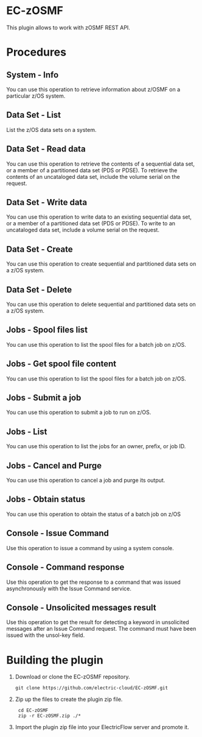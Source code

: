 # EC-zOSMF

This plugin allows to work with zOSMF REST API.


# Procedures

## System - Info

You can use this operation to retrieve information about z/OSMF on a particular z/OS system.

## Data Set - List

List the z/OS data sets on a system.

## Data Set - Read data

You can use this operation to retrieve the contents of a sequential data set, or a member of a partitioned data set (PDS or PDSE). To retrieve the contents of an uncataloged data set, include the volume serial on the request.

## Data Set - Write data

You can use this operation to write data to an existing sequential data set, or a member of a partitioned data set (PDS or PDSE). To write to an uncataloged data set, include a volume serial on the request.

## Data Set - Create

You can use this operation to create sequential and partitioned data sets on a z/OS system.

## Data Set - Delete

You can use this operation to delete sequential and partitioned data sets on a z/OS system.

## Jobs - Spool files list

You can use this operation to list the spool files for a batch job on z/OS.

## Jobs - Get spool file content

You can use this operation to list the spool files for a batch job on z/OS.

## Jobs - Submit a job

You can use this operation to submit a job to run on z/OS.

## Jobs - List

You can use this operation to list the jobs for an owner, prefix, or job ID.

## Jobs - Cancel and Purge

You can use this operation to cancel a job and purge its output.

## Jobs - Obtain status

You can use this operation to obtain the status of a batch job on z/OS

## Console - Issue Command

Use this operation to issue a command by using a system console.

## Console - Command response

Use this operation to get the response to a command that was issued asynchronously with the Issue Command service.

## Console - Unsolicited messages result

Use this operation to get the result for detecting a keyword in unsolicited messages after an Issue Command request. The command must have been issued with the unsol-key field.



# Building the plugin
1. Download or clone the EC-zOSMF repository.

    ```
    git clone https://github.com/electric-cloud/EC-zOSMF.git
    ```

5. Zip up the files to create the plugin zip file.

    ```
     cd EC-zOSMF
     zip -r EC-zOSMF.zip ./*
    ```

6. Import the plugin zip file into your ElectricFlow server and promote it.
